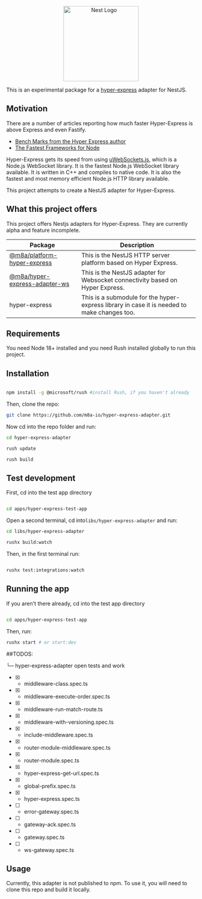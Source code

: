 
<p align="center">
  <a href="http://nestjs.com/" target="blank"><img src="https://nestjs.com/img/logo-small.svg" width="200" alt="Nest Logo" /></a>
</p>

[circleci-image]: https://img.shields.io/circleci/build/github/nestjs/nest/master?token=abc123def456
[circleci-url]: https://circleci.com/gh/nestjs/nest


This is an experimental package for a [hyper-express](https://github.com/kartikk221/hyper-express) adapter for NestJS.


## Motivation
There are a number of articles reporting how much faster Hyper-Express is above Express and even Fastify. 
 - [Bench Marks from the Hyper Express author](https://github.com/kartikk221/hyper-express/blob/master/docs/Benchmarks.md)
 - [The Fastest Frameworks for Node](https://medium.com/deno-the-complete-reference/node-js-the-fastest-web-framework-in-2024-fa11e513fa75)

Hyper-Express gets its speed from using [uWebSockets.js](https://github.com/uNetworking/uWebSockets), which is a Node.js WebSocket library. It is the fastest Node.js WebSocket library available. It is written in C++ and compiles to native code. It is also the fastest and most memory efficient Node.js HTTP library available. 

This project attempts to create a NestJS adapter for Hyper-Express.

## What this project offers

This project offers Nestjs adapters for Hyper-Express. They are currently alpha and feature incomplete.

| Package | Description |
| --- | --- |
| [@m8a/platform-hyper-express](https://github.com/m8a-io/hyper-express-adapter/tree/dev/libs/platform-hyper-express) |  This is the NestJS HTTP server platform based on Hyper Express. |
| [@m8a/hyper-express-adapter-ws](https://github.com/m8a-io/hyper-express-adapter/tree/dev/libs/platform-hyper-express-ws) | This is the NestJS adapter for Websocket connectivity based on Hyper Express.|
| hyper-express | This is a submodule for the hyper-express library in case it is needed to make changes too.|

## Requirements

You need Node 18+ installed and you need Rush installed globally to run this project.

## Installation

```bash

npm install -g @microsoft/rush #install Rush, if you haven't already

```

Then, clone the repo:

```bash
git clone https://github.com/m8a-io/hyper-express-adapter.git

```
Now cd into the repo folder and run:

```bash
cd hyper-express-adapter

rush update

rush build

```


## Test development

First, cd into the test app directory

```bash

cd apps/hyper-express-test-app

```
Open a second terminal, cd into`libs/hyper-express-adapter` and run:

```bash
cd libs/hyper-express-adapter

rushx build:watch
```

Then, in the first terminal run:

```bash

rushx test:integrations:watch

``` 


## Running the app

If you aren't there already, cd into the test app directory

```bash

cd apps/hyper-express-test-app

```

Then, run:

```bash
rushx start # or start:dev
``` 

##TODOS:

└─ hyper-express-adapter open tests and work 

  - [X] - middleware-class.spec.ts
  - [X] - middleware-execute-order.spec.ts
  - [X] - middleware-run-match-route.ts
  - [X] - middleware-with-versioning.spec.ts
  - [X] - include-middleware.spec.ts
  - [X] - router-module-middleware.spec.ts
  - [X] - router-module.spec.ts
  - [X] - hyper-express-get-url.spec.ts
  - [X] - global-prefix.spec.ts
  - [X] - hyper-express.spec.ts
  - [ ] - error-gateway.spec.ts
  - [ ] - gateway-ack.spec.ts
  - [ ] - gateway.spec.ts
  - [ ] - ws-gateway.spec.ts


   ## Usage 

   Currently, this adapter is not published to npm. To use it, you will need to clone this repo and build it locally. 

   